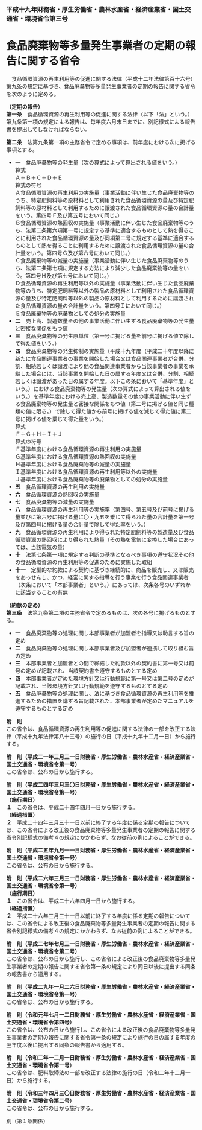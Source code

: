 ### 平成十九年財務省・厚生労働省・農林水産省・経済産業省・国土交通省・環境省令第三号  
# 食品廃棄物等多量発生事業者の定期の報告に関する省令  
　食品循環資源の再生利用等の促進に関する法律（平成十二年法律第百十六号）第九条の規定に基づき、食品廃棄物等多量発生事業者の定期の報告に関する省令を次のように定める。  
  
**（定期の報告）**  
**第一条**　食品循環資源の再生利用等の促進に関する法律（以下「法」という。）第九条第一項の規定による報告は、毎年度六月末日までに、別記様式による報告書を提出してしなければならない。  
  
**第二条**　法第九条第一項の主務省令で定める事項は、前年度における次に掲げる事項とする。  
* **一**　食品廃棄物等の発生量（次の算式によって算出される値をいう。）  
算式  
Ａ＋Ｂ＋Ｃ＋Ｄ＋Ｅ  
算式の符号  
Ａ食品循環資源の再生利用の実施量（事業活動に伴い生じた食品廃棄物等のうち、特定肥飼料等の原材料として利用された食品循環資源の量及び特定肥飼料等の原材料として利用するために譲渡された食品循環資源の量の合計量をいう。第四号Ｆ及び第五号において同じ。）  
Ｂ食品循環資源の熱回収の実施量（事業活動に伴い生じた食品廃棄物等のうち、法第二条第六項第一号に規定する基準に適合するものとして熱を得ることに利用された食品循環資源の量及び同項第二号に規定する基準に適合するものとして熱を得ることに利用するために譲渡された食品循環資源の量の合計量をいう。第四号Ｇ及び第六号において同じ。）  
Ｃ食品廃棄物等の減量の実施量（事業活動に伴い生じた食品廃棄物等のうち、法第二条第七項に規定する方法により減少した食品廃棄物等の量をいう。第四号Ｈ及び第七号において同じ。）  
Ｄ食品循環資源の再生利用等以外の実施量（事業活動に伴い生じた食品廃棄物等のうち、特定肥飼料等以外の製品の原材料として利用された食品循環資源の量及び特定肥飼料等以外の製品の原材料として利用するために譲渡された食品循環資源の量の合計量をいう。第四号Ｉにおいて同じ。）  
Ｅ食品廃棄物等の廃棄物としての処分の実施量  
* **二**　売上高、製造数量その他の事業活動に伴い生ずる食品廃棄物等の発生量と密接な関係をもつ値  
* **三**　食品廃棄物等の発生原単位（第一号に掲げる量を前号に掲げる値で除して得た値をいう。）  
* **四**　食品廃棄物等の発生抑制の実施量（平成十九年度（平成二十年度以降に新たに食品関連事業者の事業を開始した場合又は食品関連事業者が合併、分割、相続若しくは譲渡により他の食品関連事業者から当該事業者の事業を承継した場合には、当該事業を開始した日の属する年度又は合併、分割、相続若しくは譲渡があった日の属する年度。以下この条において「基準年度」という。）における食品廃棄物等の発生量（次の算式によって算出される値をいう。）を基準年度における売上高、製造数量その他の事業活動に伴い生ずる食品廃棄物等の発生量と密接な関係をもつ値（第二号に掲げる値と同じ種類の値に限る。）で除して得た値から前号に掲げる値を減じて得た値に第二号に掲げる値を乗じて得た量をいう。）  
算式  
Ｆ＋Ｇ＋Ｈ＋Ｉ＋Ｊ  
算式の符号  
Ｆ基準年度における食品循環資源の再生利用の実施量  
Ｇ基準年度における食品循環資源の熱回収の実施量  
Ｈ基準年度における食品廃棄物等の減量の実施量  
Ｉ基準年度における食品循環資源の再生利用等以外の実施量  
Ｊ基準年度における食品廃棄物等の廃棄物としての処分の実施量  
* **五**　食品循環資源の再生利用の実施量  
* **六**　食品循環資源の熱回収の実施量  
* **七**　食品廃棄物等の減量の実施量  
* **八**　食品循環資源の再生利用等の実施率（第四号、第五号及び前号に掲げる量並びに第六号に掲げる量に〇・九五を乗じて得られた量の合計量を第一号及び第四号に掲げる量の合計量で除して得た率をいう。）  
* **九**　食品循環資源の再生利用により得られた特定肥飼料等の製造量及び食品循環資源の熱回収により得られた熱量（その熱を電気に変換した場合にあっては、当該電気の量）  
* **十**　法第七条第一項に規定する判断の基準となるべき事項の遵守状況その他の食品循環資源の再生利用等の促進のために実施した取組  
* **十一**　定型的な約款による契約に基づき継続的に、商品を販売し、又は販売をあっせんし、かつ、経営に関する指導を行う事業を行う食品関連事業者（次条において「本部事業者」という。）にあっては、次条各号のいずれかに該当することの有無  
  
**（約款の定め）**  
**第三条**　法第九条第二項の主務省令で定めるものは、次の各号に掲げるものとする。  
* **一**　食品廃棄物等の処理に関し本部事業者が加盟者を指導又は助言する旨の定め  
* **二**　食品廃棄物等の処理に関し本部事業者及び加盟者が連携して取り組む旨の定め  
* **三**　本部事業者と加盟者との間で締結した約款以外の契約書に第一号又は前号の定めが記載され、当該契約書を遵守するものとする定め  
* **四**　本部事業者が定めた環境方針又は行動規範に第一号又は第二号の定めが記載され、当該環境方針又は行動規範を遵守するものとする定め  
* **五**　食品廃棄物等の処理に関し、法に基づき食品循環資源の再生利用等を推進するための措置を講ずる旨記載された、本部事業者が定めたマニュアルを遵守するものとする定め  
  
**附　則**  
この省令は、食品循環資源の再生利用等の促進に関する法律の一部を改正する法律（平成十九年法律第八十三号）の施行の日（平成十九年十二月一日）から施行する。  
  
**附　則（平成二一年三月三一日財務省・厚生労働省・農林水産省・経済産業省・国土交通省・環境省令第一号）**  
この省令は、公布の日から施行する。  
  
**附　則（平成二四年三月三〇日財務省・厚生労働省・農林水産省・経済産業省・国土交通省・環境省令第一号）**  
**（施行期日）**  
**１**　この省令は、平成二十四年四月一日から施行する。  
**（経過措置）**  
**２**　平成二十四年三月三十一日以前に終了する年度に係る定期の報告については、この省令による改正後の食品廃棄物等多量発生事業者の定期の報告に関する省令別記様式の備考４の規定にかかわらず、なお従前の例によることができる。  
  
**附　則（平成二五年九月一一日財務省・厚生労働省・農林水産省・経済産業省・国土交通省・環境省令第一号）**  
この省令は、公布の日から施行する。  
  
**附　則（平成二六年三月三一日財務省・厚生労働省・農林水産省・経済産業省・国土交通省・環境省令第一号）**  
**（施行期日）**  
**１**　この省令は、平成二十六年四月一日から施行する。  
**（経過措置）**  
**２**　平成二十六年三月三十一日以前に終了する年度に係る定期の報告については、この省令による改正後の食品廃棄物等多量発生事業者の定期の報告に関する省令別記様式の備考４の規定にかかわらず、なお従前の例によることができる。  
  
**附　則（平成二七年七月三一日財務省・厚生労働省・農林水産省・経済産業省・国土交通省・環境省令第二号）**  
この省令は、公布の日から施行し、この省令による改正後の食品廃棄物等多量発生事業者の定期の報告に関する省令第一条の規定により同日以後に提出する同条の報告書から適用する。  
  
**附　則（平成二九年一月二六日財務省・厚生労働省・農林水産省・経済産業省・国土交通省・環境省令第一号）**  
この省令は、公布の日から施行する。  
  
**附　則（令和元年七月一二日財務省・厚生労働省・農林水産省・経済産業省・国土交通省・環境省令第四号）**  
この省令は、公布の日から施行し、この省令による改正後の食品廃棄物等多量発生事業者の定期の報告に関する省令第一条の規定により施行の日の属する年度の翌年度以後に提出する同条の報告書から適用する。  
  
**附　則（令和二年一二月一日財務省・厚生労働省・農林水産省・経済産業省・国土交通省・環境省令第一号）**  
この省令は、肥料取締法の一部を改正する法律の施行の日（令和二年十二月一日）から施行する。  
  
**附　則（令和三年四月三〇日財務省・厚生労働省・農林水産省・経済産業省・国土交通省・環境省令第二号）**  
この省令は、公布の日から施行する。  
  
別（第１条関係）  

          
        